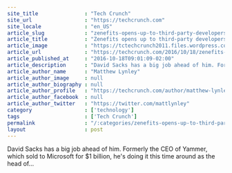 ```yaml
---
site_title               : "Tech Crunch"
site_url                 : "https://techcrunch.com"
site_locale              : "en_US"
article_slug             : "zenefits-opens-up-to-third-party-developers-and-launches-a-suite-of-new-hr-tools"
article_title            : "Zenefits opens up to third-party developers and launches a suite of new HR tools"
article_image            : "https://tctechcrunch2011.files.wordpress.com/2016/10/screen-shot-2016-10-18-at-8-37-01-am.png?w=764&h=400&crop=1"
article_url              : "https://techcrunch.com/2016/10/18/zenefits-opens-up-to-third-party-developers-and-launches-a-suite-of-new-hr-tools/"
article_published_at     : "2016-10-18T09:01:09-02:00"
article_description      : "David Sacks has a big job ahead of him. Formerly the CEO of Yammer, which sold to Microsoft for $1 billion, he's doing it this time around as the head of..."
article_author_name      : "Matthew Lynley"
article_author_image     : null
article_author_biography : null
article_author_profile   : "https://techcrunch.com/author/matthew-lynley/"
article_author_facebook  : null
article_author_twitter   : "https://twitter.com/mattlynley"
category                 : ['technology']
tags                     : ['Tech Crunch']
permalink                : "/:categories/zenefits-opens-up-to-third-party-developers-and-launches-a-suite-of-new-hr-tools/"
layout                   : post
---
```


David Sacks has a big job ahead of him. Formerly the CEO of Yammer, which sold to Microsoft for $1 billion, he's doing it this time around as the head of...
